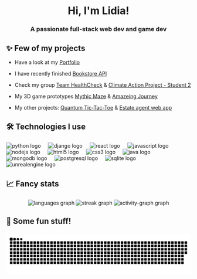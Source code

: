 <h1 align="center">Hi, I'm Lidia!</h1>
<h3 align="center">A passionate full-stack web dev and game dev</h3>

<h2 align="left">✨ Few of my projects</h2>

- Have a look at my [Portfolio](https://frajdzia.github.io/portfolio)

- I have recently finished [Bookstore API](https://github.com/frajdzia/Bookstore-API)

- Check my group [Team HealthCheck](https://github.com/frajdzia/HealthCheck) & [Climate Action Project - Student 2](https://frajdzia.github.io/Climate_Action_Website/home.html)

- My 3D game prototypes [Mythic Maze](https://github.com/frajdzia/MythicMaze) & [Amazeing Journey](https://github.com/frajdzia/Amazeing_Journey)

- My other projects: [Quantum Tic-Tac-Toe](https://frajdzia.github.io/QTTT/) & [Estate agent web app](https://github.com/frajdzia/Estate_Agent_Web_Application)


###

<h2 align="left">🛠️ Technologies I use</h2>

###

<div align="left">
  <img src="https://skillicons.dev/icons?i=py" height="40" alt="python logo"  />
  <img width="12" />
  <img src="https://skillicons.dev/icons?i=django" height="40" alt="django logo"  />
  <img width="12" />
  <img src="https://skillicons.dev/icons?i=react" height="40" alt="react logo"  />
  <img width="12" />
  <img src="https://skillicons.dev/icons?i=js" height="40" alt="javascript logo"  />
  <img width="12" />
  <img src="https://skillicons.dev/icons?i=nodejs" height="40" alt="nodejs logo"  />
  <img width="12" />
  <img src="https://skillicons.dev/icons?i=html" height="40" alt="html5 logo"  />
  <img width="12" />
  <img src="https://skillicons.dev/icons?i=css" height="40" alt="css3 logo"  />
  <img width="12" />
  <img src="https://skillicons.dev/icons?i=java" height="40" alt="java logo"  />
  <img width="12" />
  <img src="https://skillicons.dev/icons?i=mongodb" height="40" alt="mongodb logo"  />
  <img width="12" />
  <img src="https://skillicons.dev/icons?i=postgres" height="40" alt="postgresql logo"  />
  <img width="12" />
  <img src="https://cdn.simpleicons.org/sqlite/003B57" height="40" alt="sqlite logo"  />
  <img width="12" />
  <img src="https://skillicons.dev/icons?i=unreal" height="40" alt="unrealengine logo"  />
</div>

###

<h2 align="left">📈 Fancy stats</h2>

###

<div align="center">
  <img src="https://github-readme-stats.vercel.app/api/top-langs?username=frajdzia&locale=en&hide_title=false&layout=compact&card_width=320&langs_count=5&theme=material-palenight&hide_border=false&order=2" height="150" alt="languages graph"  />
  <img src="https://streak-stats.demolab.com?user=frajdzia&locale=en&mode=daily&theme=material-palenight&hide_border=false&border_radius=5&order=3" height="150" alt="streak graph"  />
  <img src="https://github-readme-activity-graph.vercel.app/graph?username=frajdzia&radius=16&theme=modern-lilac&area=true&order=5&hide_title=true&hide_border=false" height="250" alt="activity-graph graph"  />
</div>

###

<h2 align="left">🎲 Some fun stuff!</h2>

###

<picture>
  <source media="(prefers-color-scheme: dark)" srcset="https://raw.githubusercontent.com/frajdzia/frajdzia/output/github-snake-dark.svg" />
  <source media="(prefers-color-scheme: light)" srcset="https://raw.githubusercontent.com/frajdzia/frajdzia/output/github-snake.svg" />
  <img alt="github-snake" src="https://raw.githubusercontent.com/frajdzia/frajdzia/output/github-snake.svg" />
</picture>

###
